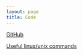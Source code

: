 ```yaml
---
layout: page
title: Code
---
```


[GitHub](https://github.com/timoast)

[Useful linux/unix commands](/2014/08/24/UsefulCommands/)
